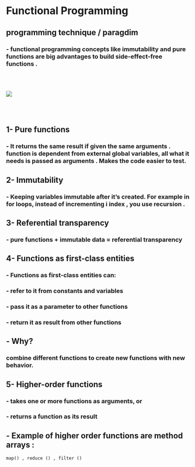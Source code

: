 # Functional Programming

## programming technique / paragdim 

### - functional programming concepts like immutability and pure functions are big advantages to build side-effect-free functions .


<br><br>

![](https://miro.medium.com/max/1576/1*1yVFdiXsp3u40OZfCrG14A.png)

<br><br>


## 1- Pure functions

### - It returns the same result if given the same arguments . function is dependent from external global variables, all what it needs is passed as arguments . Makes the code  easier to test. 

## 2- Immutability

### - Keeping variables immutable after it’s created. For example in for loops, instead of incrementing i index , you use recursion .


## 3- Referential transparency

### - pure functions + immutable data = referential transparency


## 4- Functions as first-class entities

### - Functions as first-class entities can:
### - refer to it from constants and variables
### - pass it as a parameter to other functions
### - return it as result from other functions

## - Why? 

### combine different functions to create new functions with new behavior.


## 5- Higher-order functions

### - takes one or more functions as arguments, or

### - returns a function as its result

## - Example of higher order functions are method arrays : 

```
map() , reduce () , filter ()
```












